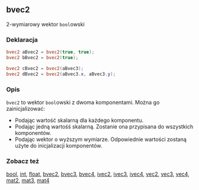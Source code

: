 ## bvec2
2-wymiarowy wektor `bool`owski

### Deklaracja
```glsl
bvec2 aBvec2 = bvec2(true, true);
bvec2 bBvec2 = bvec2(true);

bvec2 cBvec2 = bvec2(aBvec3);
bvec2 dBvec2 = bvec2(aBvec3.x, aBvec3.y);
```

### Opis
`bvec2` to wektor `bool`owski z dwoma komponentami. Można go zainicjalizować:

- Podając wartość skalarną dla każdego komponentu.
- Podając jedną wartośś skalarną. Zostanie ona przypisana do wszystkich komponentów.
- Podając wektor o wyższym wymiarze. Odpowiednie wartości zostaną użyte do inicjalizacji komponentów.

### Zobacz też
[bool](/glossary/?lan=pl&search=bool), [int](/glossary/?lan=pl&search=int), [float](/glossary/?lan=pl&search=float), [bvec2](/glossary/?lan=pl&search=bvec2), [bvec3](/glossary/?lan=pl&search=bvec3), [bvec4](/glossary/?lan=pl&search=bvec4), [ivec2](/glossary/?lan=pl&search=ivec2), [ivec3](/glossary/?lan=pl&search=ivec3), [ivec4](/glossary/?lan=pl&search=ivec4), [vec2](/glossary/?lan=pl&search=vec2), [vec3](/glossary/?lan=pl&search=vec3), [vec4](/glossary/?lan=pl&search=vec4), [mat2](/glossary/?lan=pl&search=mat2), [mat3](/glossary/?lan=pl&search=mat3), [mat4](/glossary/?lan=pl&search=mat4)
